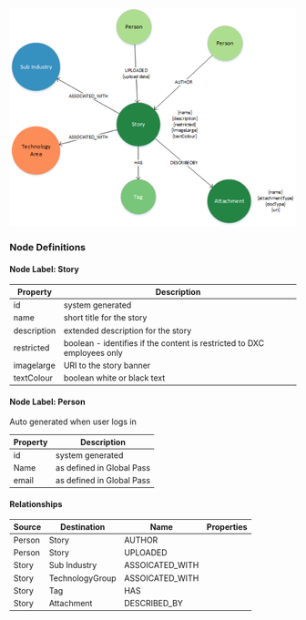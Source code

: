 ![BModel](../images/StoryMetaModel.png)

### **Node Definitions**

#### Node Label: Story

|Property|Description|
|----|----|
|id|system generated
|name | short title for the story
|description | extended description for the story
|restricted | boolean - identifies if the content is restricted to DXC employees only
|imagelarge | URI to the story banner
|textColour| boolean white or black text

#### Node Label: Person

Auto generated when user logs in

|Property|Description|
|----|----|
|id|system generated
|Name|as defined in Global Pass
|email|as defined in Global Pass


#### Relationships

|Source|Destination|Name|Properties|
|----|----|----|----|
|Person|Story|AUTHOR
|Person|Story|UPLOADED
|Story|Sub Industry|ASSOICATED_WITH
|Story|TechnologyGroup|ASSOICATED_WITH
|Story|Tag|HAS
|Story|Attachment|DESCRIBED_BY

